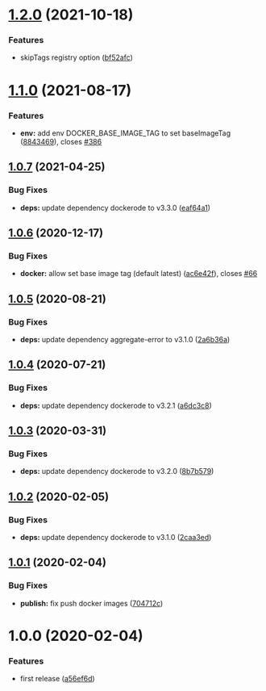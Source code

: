 # [1.2.0](https://github.com/eclass/semantic-release-docker/compare/v1.1.0...v1.2.0) (2021-10-18)


### Features

* skipTags registry option ([bf52afc](https://github.com/eclass/semantic-release-docker/commit/bf52afcd29f5714ac8ba46d11e0f8cec151d9d5d))

# [1.1.0](https://github.com/eclass/semantic-release-docker/compare/v1.0.7...v1.1.0) (2021-08-17)


### Features

* **env:** add env DOCKER_BASE_IMAGE_TAG to set baseImageTag ([8843469](https://github.com/eclass/semantic-release-docker/commit/88434691d938f236bc540846a6b99ae6bd7ba195)), closes [#386](https://github.com/eclass/semantic-release-docker/issues/386)

## [1.0.7](https://github.com/eclass/semantic-release-docker/compare/v1.0.6...v1.0.7) (2021-04-25)


### Bug Fixes

* **deps:** update dependency dockerode to v3.3.0 ([eaf64a1](https://github.com/eclass/semantic-release-docker/commit/eaf64a186756cc6867cf66e569e05ddee038e699))

## [1.0.6](https://github.com/eclass/semantic-release-docker/compare/v1.0.5...v1.0.6) (2020-12-17)


### Bug Fixes

* **docker:** allow set base image tag (default latest) ([ac6e42f](https://github.com/eclass/semantic-release-docker/commit/ac6e42f5d58c78a605dd1016e608a0e94f10186b)), closes [#66](https://github.com/eclass/semantic-release-docker/issues/66)

## [1.0.5](https://github.com/eclass/semantic-release-docker/compare/v1.0.4...v1.0.5) (2020-08-21)


### Bug Fixes

* **deps:** update dependency aggregate-error to v3.1.0 ([2a6b36a](https://github.com/eclass/semantic-release-docker/commit/2a6b36a24f387126080719b9d0015c185d0246ee))

## [1.0.4](https://github.com/eclass/semantic-release-docker/compare/v1.0.3...v1.0.4) (2020-07-21)


### Bug Fixes

* **deps:** update dependency dockerode to v3.2.1 ([a6dc3c8](https://github.com/eclass/semantic-release-docker/commit/a6dc3c8a4ea5b05936060f3a111c998d1b085356))

## [1.0.3](https://github.com/eclass/semantic-release-docker/compare/v1.0.2...v1.0.3) (2020-03-31)


### Bug Fixes

* **deps:** update dependency dockerode to v3.2.0 ([8b7b579](https://github.com/eclass/semantic-release-docker/commit/8b7b57901e5c12e6374a99e9916584bf87c588a3))

## [1.0.2](https://github.com/eclass/semantic-release-docker/compare/v1.0.1...v1.0.2) (2020-02-05)


### Bug Fixes

* **deps:** update dependency dockerode to v3.1.0 ([2caa3ed](https://github.com/eclass/semantic-release-docker/commit/2caa3ed450aa4e2b8dbe76d3fdbaa24f9ea4e38d))

## [1.0.1](https://github.com/eclass/semantic-release-docker/compare/v1.0.0...v1.0.1) (2020-02-04)


### Bug Fixes

* **publish:** fix push docker images ([704712c](https://github.com/eclass/semantic-release-docker/commit/704712c4422465b522e0790569945701009c1231))

# 1.0.0 (2020-02-04)


### Features

* first release ([a56ef6d](https://github.com/eclass/semantic-release-docker/commit/a56ef6d5e267800cee60af3877c7b0ed54971d0d))
